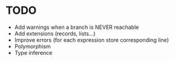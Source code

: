 # TODO

- Add warnings when a branch is NEVER reachable
- Add extensions (records, lists...)
- Improve errors (for each expression store corresponding line)
- Polymorphism
- Type inference
